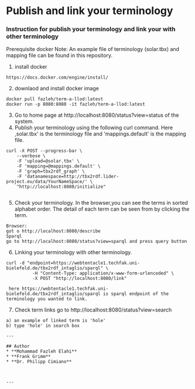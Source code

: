 # Publish and link your terminology
### Instruction for publish your terminology and link your with other terminology
Prerequisite
docker
Note: An example file of terminology (solar.tbx) and mapping file can be found in this repository.

1. install docker
```
https://docs.docker.com/engine/install/
```
2. downlaod and install docker image
```
docker pull fazleh/term-a-llod:latest
docker run -p 8080:8080 -it fazleh/term-a-llod:latest
```
3. Go to home page at http://localhost:8080/status?view=status of the system.
4. Publish your terminology using the following curl command. Here ,solar.tbx' is the terminology file and 'mappings.default' is the mapping file.
```
curl -X POST --progress-bar \
    --verbose \
    -F 'upload=@solar.tbx' \
    -F 'mapping=@mappings.default' \
    -F 'graph=tbx2rdf_graph' \
    -F 'datanamespace=http://tbx2rdf.lider-project.eu/data/YourNameSpace/' \
    "http://localhost:8080/initialize"
    
```
5. Check your terminology. In the browser,you can see the terms in sorted alphabet order. The detail of each term can be seen from by clicking the term.
 ```
Browser:
got o http://localhost:8080/describe
Sparql
go to http://localhost:8080/status?view=sparql and press query button
```
6. Linking your terminology with other terminology.
```
curl -d "endpoint=https://webtentacle1.techfak.uni-bielefeld.de/tbx2rdf_intaglio/sparql" \
          -H "Content-Type: application/x-www-form-urlencoded" \
          -X POST "http://localhost:8080/link"      
          
 here https://webtentacle1.techfak.uni-bielefeld.de/tbx2rdf_intaglio/sparql is sparql endpoint of the terminology you wanted to link.         
 ```
7. Check term links
  go to http://localhost:8080/status?view=search
 ```
a) an example of linked term is 'hole' 
b) type 'hole' in search box

---

## Author
* **Mohammad Fazleh Elahi**
* **Frank Grimm**
* **Dr. Philipp Cimiano**



---
